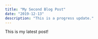 ```yaml
---
title: "My Second Blog Post"
date: "2019-12-13"
description: "This is a progress update."
---
```


This is my latest post!